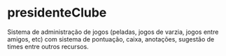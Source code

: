 # presidenteClube
Sistema de administração de jogos (peladas, jogos de varzia, jogos entre amigos, etc) com sistema de pontuação, caixa, anotações, sugestão de times entre outros recursos.